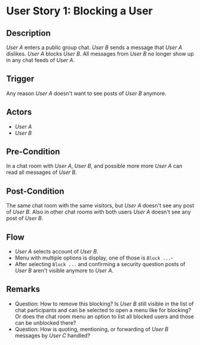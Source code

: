 # User Story 1: Blocking a User

## Description

*User A* enters a public group chat. *User B* sends a message that *User A* dislikes. *User A* 
blocks *User B*. All messages from *User B* no longer show up in any chat feeds of *User A*.

## Trigger

Any reason *User A* doesn't want to see posts of *User B* anymore.

## Actors

- *User A*
- *User B*

## Pre-Condition

In a chat room with *User A*, *User B*, and possible more more *User A* can read all
messages of *User B*.

## Post-Condition

The same chat room with the same visitors, but *User A* doesn't see any post of *User B*.
Also in other chat rooms with both users *User A* doesn't see any post of *User B*.

## Flow

- *User A* selects account of *User B*.
- Menu with multiple options is display, one of those is `Block ...`-
- After selecting `Block ...` and confirming a security question posts of *User B* aren't
  visible anymore to *User A*.

## Remarks

- Question: How to remove this blocking? Is *User B* still visible in the list of chat
  participants and can be selected to open a menu like for blocking? Or does the chat
  room menu an option to list all blocked users and those can be unblocked there?
- Question: How is quoting, mentioning, or forwarding of *User B* messages by *User C*
  handled?
